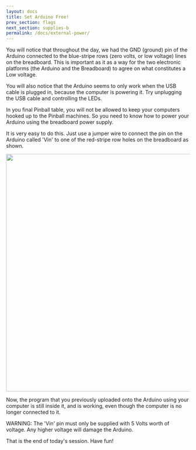 ```yaml
---
layout: docs
title: Set Arduino Free!
prev_section: flags
next_section: supplies-b
permalink: /docs/external-power/
---
```



You will notice that throughout the day, we had the GND (ground) pin
of the Arduino connected to the blue-stripe rows (zero volts, or low
voltage) lines on the breadboard. This is important as it as a way for the two electronic platforms (the Arduino and the Breadboard) to agree on what constitutes a Low voltage.

You will also notice that the Arduino seems to only work when the USB
cable is plugged in, because the computer is powering it. Try
unplugging the USB cable and controlling the LEDs.

In you final Pinball table, you will not be allowed to keep your
computers hooked up to the Pinball machines. So you need to know how
to power your Arduino using the breadboard power supply.

It is very easy to do this. Just use a jumper wire to connect the pin
on the Arduino called 'Vin' to one of the red-stripe row holes on the
breadboard as shown.

<img src="{{ site.baseurl }}/img/a-free-arduino.png" style="width: 650px">

Now, the program that you previously uploaded onto the Arduino using
your computer is still inside it, and is working, even though the
computer is no longer connected to it.

WARNING: The 'Vin' pin must only be supplied with 5 Volts worth of
voltage. Any higher voltage will damage the Arduino.

That is the end of today's session. Have fun!